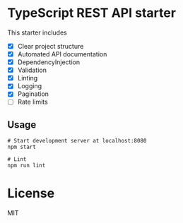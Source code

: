 # TypeScript REST API starter

This starter includes

- [x] Clear project structure
- [x] Automated API documentation
- [x] DependencyInjection
- [x] Validation
- [x] Linting
- [x] Logging
- [x] Pagination
- [ ] Rate limits

## Usage

```
# Start development server at localhost:8080
npm start

# Lint
npm run lint
```

# License

MIT
